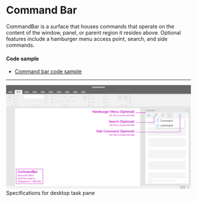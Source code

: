 # Command Bar

CommandBar is a surface that houses commands that operate on the content of the window, panel, or parent region it resides above. Optional features include a hamburger menu access point, search, and side commands. 

#### Code sample
* [Command bar code sample](../templates/navigation/command-bar)

***

![Commands - Specifications for desktop task pane](../assets/images/commandBar_taskPaneCallouts.png)
Specifications for desktop task pane 
